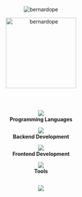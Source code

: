 <br>
<div align="center">
  <p align="center"><img src="https://github-readme-stats.vercel.app/api?username=bernardope&show_icons=true&theme=onedark&layout=compact&include_all_commits" alt="bernardope" /></p>
  <p align="center"><img src="https://github-readme-stats.vercel.app/api/top-langs?username=bernardope&langs_count=10&show_icons=true&locale=en&layout=compact&theme=onedark" alt="bernardope" height="192px"/></p>
</div>

##
<div align="center">
  <br>
  <p align="center">
    <img src="https://skillicons.dev/icons?i=kotlin,java,js,ts,python,c&perline=7" />
    <br/>
    <b>Programming Languages</b>
    <br/>
  </p> 

  <p align="center">
    <img src="https://skillicons.dev/icons?i=nodejs,express,spring,mongodb,postgres,elasticsearch&perline=10" />
    <br/>
    <b>Backend Development</b>
    <br/>
  </p> 

  <p align="center">
    <img src="https://skillicons.dev/icons?i=html,css&perline=6" />
    <br/>
    <b>Frontend Development</b>
    <br/>
  </p> 

  <p align="center">
    <img src="https://skillicons.dev/icons?i=git,github,vscode,idea,pycharm&perline=5" />
    <br/>
    <b>Tools</b>
    <br/>
</div>

##

<p align="center">
   <div align="center">
      <a href="https://linkedin.com/in/bernardope">
  		<img src="https://skillicons.dev/icons?i=linkedin"></a>
   </div>
</p>


